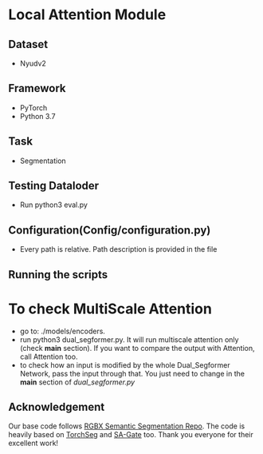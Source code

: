 # Local Attention Module
## Dataset
- Nyudv2
## Framework
- PyTorch <br/>
- Python 3.7 <br/>
## Task
- Segmentation 
## Testing Dataloder
- Run python3 eval.py
## Configuration(Config/configuration.py)
- Every path is relative. Path description is provided in the file

## Running the scripts
# To check MultiScale Attention
- go to: ./models/encoders.<br/>
- run python3 dual_segformer.py. It will run multiscale attention only (check **main** section). If you want to compare the output with Attention, call Attention too.<br/>
- to check how an input is modified by the whole Dual_Segformer Network, pass the input through that. You just need to change in the **main** section of *dual_segformer.py*<br/>

## Acknowledgement

Our base code follows [RGBX Semantic Segmentation Repo](https://github.com/huaaaliu/RGBX_Semantic_Segmentation). The code is heavily based on [TorchSeg](https://github.com/ycszen/TorchSeg) and [SA-Gate](https://github.com/charlesCXK/RGBD_Semantic_Segmentation_PyTorch) too. Thank you everyone for their excellent work!

